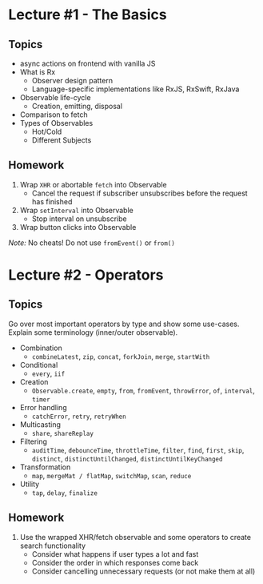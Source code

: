 # Lecture #1 - The Basics

## Topics

- async actions on frontend with vanilla JS
- What is Rx
    - Observer design pattern
    - Language-specific implementations like RxJS, RxSwift, RxJava
- Observable life-cycle
    - Creation, emitting, disposal
- Comparison to fetch
- Types of Observables
    - Hot/Cold
    - Different Subjects

## Homework

1. Wrap `XHR` or abortable `fetch` into Observable
    - Cancel the request if subscriber unsubscribes before the request has finished
2. Wrap `setInterval` into Observable
    - Stop interval on unsubscribe
3. Wrap button clicks into Observable

_Note:_ No cheats! Do not use `fromEvent()` or `from()`

# Lecture #2 - Operators

## Topics

Go over most important operators by type and show some use-cases. Explain some terminology (inner/outer observable).

- Combination
    - `combineLatest`, `zip`, `concat`, `forkJoin`, `merge`, `startWith`
- Conditional
    - `every`, `iif`
- Creation
    - `Observable.create`, `empty`, `from`, `fromEvent`, `throwError`, `of`, `interval`, `timer`
- Error handling
    - `catchError`, `retry`, `retryWhen`
- Multicasting
    - `share`, `shareReplay`
- Filtering
    - `auditTime`, `debounceTime`, `throttleTime`, `filter`, `find`, `first`, `skip`, `distinct`, `distinctUntilChanged`, `distinctUntilKeyChanged`
- Transformation
    - `map`, `mergeMat / flatMap`, `switchMap`, `scan`, `reduce`
- Utility
    - `tap`, `delay`, `finalize`

## Homework

1. Use the wrapped XHR/fetch observable and some operators to create search functionality
    - Consider what happens if user types a lot and fast
    - Consider the order in which responses come back
    - Consider cancelling unnecessary requests (or not make them at all)
